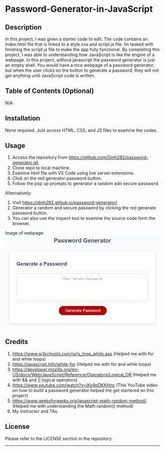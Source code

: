 # Password-Generator-in-JavaScript

## Description

In this project, I was given a starter code to edit. The code contains an index.html file that is linked to a style.css and script.js file. Im tasked with finishing the script.js file to make the app fully functional. By completing this project, I was able to understanding how JavaScript is like the engine of a webpage. In this project, without javascript the password generator is just an empty shell. You would have a nice webpage of a password generator, but when the user clicks on the button to generate a password, they will not get anything until JavaScript code is written.

## Table of Contents (Optional)

N/A

## Installation

None required. Just access HTML, CSS, and JS files to examine the codes.

## Usage

1. Access the repository from https://github.com/Dinh282/password-generator.git. 
2. Clone repo to local machine.
3. Examine html file with VS Code using live server extensions. 
4. Click on the red generator password button.
5. Follow the pop up prompts to generator a random adn secure password.

Alternatively:
1. Visit https://dinh282.github.io/password-generator/.
2. Generator a random and secure password by clicking the red generate password button.
3. You can also use the inspect tool to examine the source code form the browser.

Image of webpage:
![image of Password Generator webpage](./Assets/03-javascript-homework-demo.png)

## Credits
1. https://www.w3schools.com/js/js_loop_while.asp (Helped me with for and while loops)
2. https://javascript.info/while-for (Helped me with for and while loops)
3. https://developer.mozilla.org/en-US/docs/Web/JavaScript/Reference/Operators/Logical_OR (Helped me with && and || logical operators)
4. https://www.youtube.com/watch?v=iKo9pDKKHnc (This YouTube video on how to build a password generator helped me get startered on this project)
5. https://www.geeksforgeeks.org/javascript-math-random-method/ (Helped me with understanding the Math.random() method)
6. My Instructor and TAs.


## License

Please refer to the LICENSE section in the repository.

---
